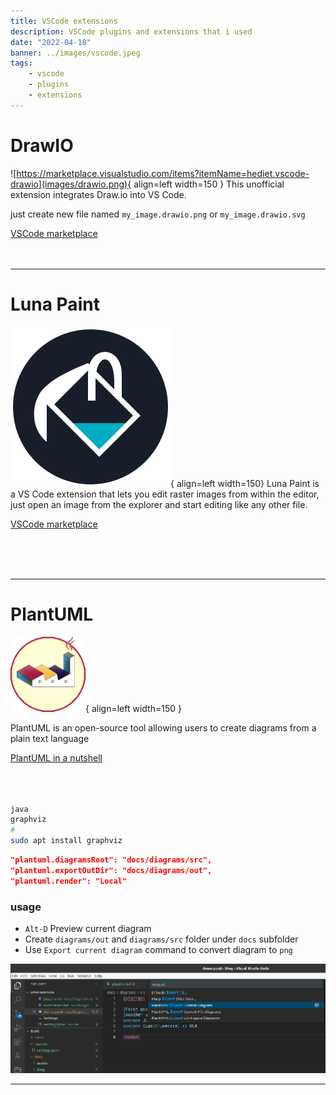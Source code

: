 ```yaml
---
title: VSCode extensions
description: VSCode plugins and extensions that i used
date: "2022-04-18"
banner: ../images/vscode.jpeg
tags:
    - vscode
    - plugins
    - extensions
---
```

# DrawIO
![https://marketplace.visualstudio.com/items?itemName=hediet.vscode-drawio](images/drawio.png){ align=left width=150 }
This unofficial extension integrates Draw.io into VS Code.

just create new file named `my_image.drawio.png` or `my_image.drawio.svg`

[VSCode marketplace](https://marketplace.visualstudio.com/items?itemName=hediet.vscode-drawio)
<br>
<br>
<br>

---

# Luna Paint

![](images/luna-paint.png){ align=left width=150}
Luna Paint is a VS Code extension that lets you edit raster images from within the editor, just open an image from the explorer and start editing like any other file.

[VSCode marketplace](https://marketplace.visualstudio.com/items?itemName=Tyriar.luna-paint)

<br>
<br>
<br>

---

# PlantUML
![VSCode marketplace](images/PlantUML.png){ align=left width=150 }

PlantUML is an open-source tool allowing users to create diagrams from a plain text language

[PlantUML in a nutshell](https://plantuml.com/)
<br>
<br>
<br>
<br>
```bash title="install"
java
graphviz
# 
sudo apt install graphviz
```

```json title="vscode settings"
"plantuml.diagramsRoot": "docs/diagrams/src",
"plantuml.exportOutDir": "docs/diagrams/out",
"plantuml.render": "Local"
```

### usage
- `Alt-D` Preview current diagram
- Create `diagrams/out` and `diagrams/src` folder under `docs` subfolder
- Use `Export current diagram` command to convert diagram to `png`
  
![](images/plant_uml_usage.png)

---

